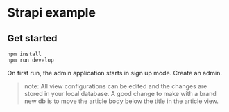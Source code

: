 # Strapi example


## Get started

```shell
npm install
npm run develop
```

On first run, the admin application starts in sign up mode. Create an admin.

> note: All view configurations can be edited and the changes are stored in your local database. A good change to make with a brand new db is to move the article body below the title in the article view.
